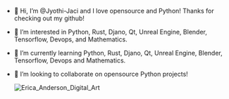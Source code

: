 - 👋 Hi, I’m @Jyothi-Jaci and I love opensource and Python! Thanks for checking out my github!
- 👀 I’m interested in Python, Rust, Djano, Qt, Unreal Engine, Blender, Tensorflow, Devops, and Mathematics.
- 🌱 I’m currently learning Python, Rust, Djano, Qt, Unreal Engine, Blender, Tensorflow, Devops and Mathematics.
- 💞️ I’m looking to collaborate on opensource Python projects!
  
  ![Erica_Anderson_Digital_Art](https://user-images.githubusercontent.com/87783981/127405575-e46feb8a-19d8-41c0-8826-7843c985bc25.gif)

<!---
Jyothi-Jaci/Jyothi-Jaci is a ✨ special ✨ repository because its `README.md` (this file) appears on your GitHub profile.
You can click the Preview link to take a look at your changes.
--->
